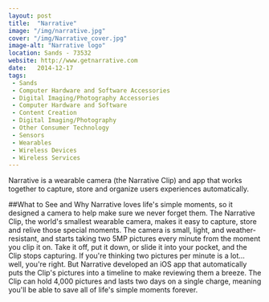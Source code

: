 ```yaml
---
layout: post
title:  "Narrative"
image: "/img/narrative.jpg"
cover: "/img/Narrative_cover.jpg"
image-alt: "Narrative logo"
location: Sands - 73532
website: http://www.getnarrative.com
date:   2014-12-17
tags:
 - Sands
 - Computer Hardware and Software Accessories
 - Digital Imaging/Photography Accessories
 - Computer Hardware and Software
 - Content Creation
 - Digital Imaging/Photography
 - Other Consumer Technology
 - Sensors
 - Wearables
 - Wireless Devices
 - Wireless Services
---
```


Narrative is a wearable camera (the Narrative Clip) and app that works together to capture, store and organize users experiences automatically.

##What to See and Why
Narrative loves life's simple moments, so it designed a camera to help make sure we never forget them. The Narrative Clip, the world's smallest wearable camera, makes it easy to capture, store and relive those special moments. The camera is small, light, and weather-resistant, and starts taking two 5MP pictures every minute from the moment you clip it on. Take it off, put it down, or slide it into your pocket, and the Clip stops capturing. If you're thinking two pictures per minute is a lot... well, you're right. But Narrative developed an iOS app that automatically puts the Clip's pictures into a timeline to make reviewing them a breeze. The Clip can hold 4,000 pictures and lasts two days on a single charge, meaning you'll be able to save all of life's simple moments forever.